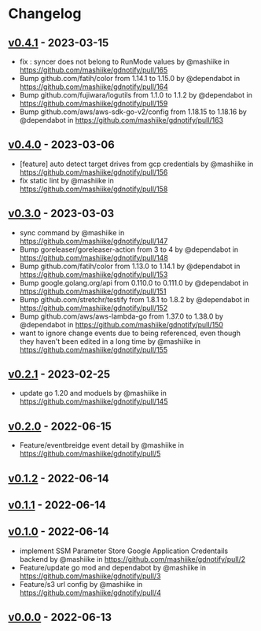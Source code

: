 # Changelog

## [v0.4.1](https://github.com/mashiike/gdnotify/compare/v0.4.0...v0.4.1) - 2023-03-15
- fix : syncer does not belong to RunMode values by @mashiike in https://github.com/mashiike/gdnotify/pull/165
- Bump github.com/fatih/color from 1.14.1 to 1.15.0 by @dependabot in https://github.com/mashiike/gdnotify/pull/164
- Bump github.com/fujiwara/logutils from 1.1.0 to 1.1.2 by @dependabot in https://github.com/mashiike/gdnotify/pull/159
- Bump github.com/aws/aws-sdk-go-v2/config from 1.18.15 to 1.18.16 by @dependabot in https://github.com/mashiike/gdnotify/pull/163

## [v0.4.0](https://github.com/mashiike/gdnotify/compare/v0.3.0...v0.4.0) - 2023-03-06
- [feature] auto detect target drives from gcp credentials by @mashiike in https://github.com/mashiike/gdnotify/pull/156
- fix static lint by @mashiike in https://github.com/mashiike/gdnotify/pull/158

## [v0.3.0](https://github.com/mashiike/gdnotify/compare/v0.2.1...v0.3.0) - 2023-03-03
- sync command by @mashiike in https://github.com/mashiike/gdnotify/pull/147
- Bump goreleaser/goreleaser-action from 3 to 4 by @dependabot in https://github.com/mashiike/gdnotify/pull/148
- Bump github.com/fatih/color from 1.13.0 to 1.14.1 by @dependabot in https://github.com/mashiike/gdnotify/pull/153
- Bump google.golang.org/api from 0.110.0 to 0.111.0 by @dependabot in https://github.com/mashiike/gdnotify/pull/151
- Bump github.com/stretchr/testify from 1.8.1 to 1.8.2 by @dependabot in https://github.com/mashiike/gdnotify/pull/152
- Bump github.com/aws/aws-lambda-go from 1.37.0 to 1.38.0 by @dependabot in https://github.com/mashiike/gdnotify/pull/150
- want to ignore change events due to being referenced, even though they haven't been edited in a long time by @mashiike in https://github.com/mashiike/gdnotify/pull/155

## [v0.2.1](https://github.com/mashiike/gdnotify/compare/v0.2.0...v0.2.1) - 2023-02-25
- update go 1.20 and moduels by @mashiike in https://github.com/mashiike/gdnotify/pull/145

## [v0.2.0](https://github.com/mashiike/gdnotify/compare/v0.1.2...v0.2.0) - 2022-06-15
- Feature/eventbreidge event detail by @mashiike in https://github.com/mashiike/gdnotify/pull/5

## [v0.1.2](https://github.com/mashiike/gdnotify/compare/v0.1.1...v0.1.2) - 2022-06-14

## [v0.1.1](https://github.com/mashiike/gdnotify/compare/v0.1.0...v0.1.1) - 2022-06-14

## [v0.1.0](https://github.com/mashiike/gdnotify/compare/v0.0.0...v0.1.0) - 2022-06-14
- implement SSM Parameter Store Google Application Credentails backend by @mashiike in https://github.com/mashiike/gdnotify/pull/2
- Feature/update go mod and dependabot by @mashiike in https://github.com/mashiike/gdnotify/pull/3
- Feature/s3 url config by @mashiike in https://github.com/mashiike/gdnotify/pull/4

## [v0.0.0](https://github.com/mashiike/gdnotify/commits/v0.0.0) - 2022-06-13
